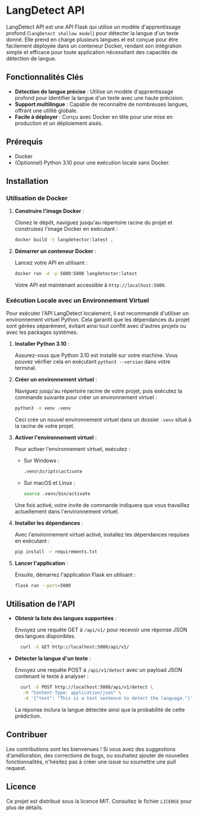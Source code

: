 # LangDetect API

LangDetect API est une API Flask qui utilise un modèle d'apprentissage profond (`langDetect shallow model`) pour détecter la langue d'un texte donné. Elle prend en charge plusieurs langues et est conçue pour être facilement déployée dans un conteneur Docker, rendant son intégration simple et efficace pour toute application nécessitant des capacités de détection de langue.

## Fonctionnalités Clés

- **Détection de langue précise** : Utilise un modèle d'apprentissage profond pour identifier la langue d'un texte avec une haute précision.
- **Support multilingue** : Capable de reconnaître de nombreuses langues, offrant une utilité globale.
- **Facile à déployer** : Conçu avec Docker en tête pour une mise en production et un déploiement aisés.

## Prérequis

- Docker
- (Optionnel) Python 3.10 pour une exécution locale sans Docker.

## Installation

### Utilisation de Docker

1. **Construire l'image Docker** :

   Clonez le dépôt, naviguez jusqu'au répertoire racine du projet et construisez l'image Docker en exécutant :

   ```bash
   docker build -t langdetector:latest .
   ```

2. **Démarrer un conteneur Docker** :

   Lancez votre API en utilisant :

   ```bash
   docker run -d -p 5080:5080 langdetector:latest
   ```

   Votre API est maintenant accessible à `http://localhost:5080`.

### Exécution Locale avec un Environnement Virtuel

Pour exécuter l'API LangDetect localement, il est recommandé d'utiliser un environnement virtuel Python. Cela garantit que les dépendances du projet sont gérées séparément, évitant ainsi tout conflit avec d'autres projets ou avec les packages systèmes.

1. **Installer Python 3.10** :

   Assurez-vous que Python 3.10 est installé sur votre machine. Vous pouvez vérifier cela en exécutant `python3 --version` dans votre terminal.

2. **Créer un environnement virtuel** :

   Naviguez jusqu'au répertoire racine de votre projet, puis exécutez la commande suivante pour créer un environnement virtuel :

   ```bash
   python3 -m venv .venv
   ```

   Ceci crée un nouvel environnement virtuel dans un dossier `.venv` situé à la racine de votre projet.

3. **Activer l'environnement virtuel** :

   Pour activer l'environnement virtuel, exécutez :

   - Sur Windows :
   
     ```bash
     .venv\Scripts\activate
     ```
   
   - Sur macOS et Linux :
   
     ```bash
     source .venv/bin/activate
     ```

   Une fois activé, votre invite de commande indiquera que vous travaillez actuellement dans l'environnement virtuel.

4. **Installer les dépendances** :

   Avec l'environnement virtuel activé, installez les dépendances requises en exécutant :

   ```bash
   pip install -r requirements.txt
   ```

5. **Lancer l'application** :

   Ensuite, démarrez l'application Flask en utilisant :

   ```bash
   flask run --port=5080
   ```



## Utilisation de l'API

- **Obtenir la liste des langues supportées** :

  Envoyez une requête GET à `/api/v1/` pour recevoir une réponse JSON des langues disponibles.

  ```bash
    curl -X GET http://localhost:5080/api/v1/
  ```

- **Détecter la langue d'un texte** :

  Envoyez une requête POST à `/api/v1/detect` avec un payload JSON contenant le texte à analyser :

  ```bash
    curl -X POST http://localhost:5080/api/v1/detect \
     -H "Content-Type: application/json" \
     -d '{"text": "This is a test sentence to detect the language."}'
  ```

  La réponse inclura la langue détectée ainsi que la probabilité de cette prédiction.

## Contribuer

Les contributions sont les bienvenues ! Si vous avez des suggestions d'amélioration, des corrections de bugs, ou souhaitez ajouter de nouvelles fonctionnalités, n'hésitez pas à créer une issue ou soumettre une pull request.

## Licence

Ce projet est distribué sous la licence MIT. Consultez le fichier `LICENSE` pour plus de détails.
